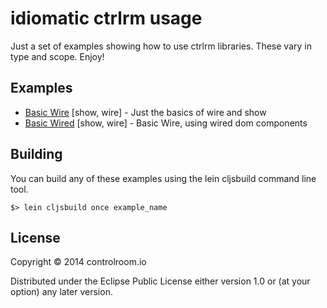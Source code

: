 # idiomatic ctrlrm usage

Just a set of examples showing how to use ctrlrm libraries. These vary in type
and scope. Enjoy!

## Examples

- [Basic Wire](examples/basic_wire) [show, wire] - Just the basics
  of wire and show
- [Basic Wired](examples/basic_wired) [show, wire] - Basic Wire, using wired
  dom components

## Building

You can build any of these examples using the lein cljsbuild command line tool.

```$> lein cljsbuild once example_name```

## License

Copyright © 2014 controlroom.io

Distributed under the Eclipse Public License either version 1.0 or (at
your option) any later version.
